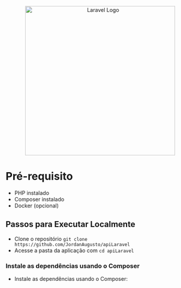<p align="center"><a href="https://laravel.com" target="_blank"><img src="https://raw.githubusercontent.com/laravel/art/master/logo-lockup/5%20SVG/2%20CMYK/1%20Full%20Color/laravel-logolockup-cmyk-red.svg" width="400" alt="Laravel Logo"></a></p>

# Pré-requisito

* PHP instalado
* Composer instalado
* Docker (opcional)

## Passos para Executar Localmente

- Clone o repositório `git clone https://github.com/JordanAugusto/apiLaravel`
- Acesse a pasta da aplicação com `cd apiLaravel`

### Instale as dependências usando o Composer

- Instale as dependências usando o Composer:

